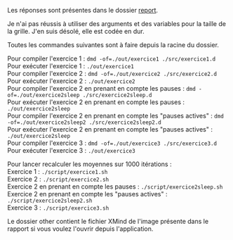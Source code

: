 <p>Les réponses sont présentes dans le dossier <a href=./report>report</a>.

<p>Je n'ai pas réussis à utiliser des arguments et des variables pour la taille de la grille. J'en suis désolé, elle est codée en dur.</p>

<p>Toutes les commandes suivantes sont à faire depuis la racine du dossier.</p>

<p>Pour compiler l'exercice 1 : <code>dmd -of=./out/exercice1 ./src/exercice1.d</code><br>
Pour exécuter l'exercice 1 : <code>./out/exercice1</code><br>
Pour compiler l'exercice 2 : <code>dmd -of=./out/exercice2 ./src/exercice2.d</code><br>
Pour exécuter l'exercice 2 : <code>./out/exercice2</code><br>
Pour compiler l'exercice 2 en prenant en compte les pauses : <code>dmd -of=./out/exercice2sleep ./src/exercice2sleep.d</code><br>
Pour exécuter l'exercice 2 en prenant en compte les pauses : <code>./out/exercice2sleep</code><br>
Pour compiler l'exercice 2 en prenant en compte les "pauses actives" : <code>dmd -of=./out/exercice2sleep2 ./src/exercice2sleep2.d</code><br>
Pour exécuter l'exercice 2 en prenant en compte les "pauses actives" : <code>./out/exercice2sleep</code><br>
Pour compiler l'exercice 3 : <code>dmd -of=./out/exercice3 ./src/exercice3.d</code><br>
Pour exécuter l'exercice 3 : <code>./out/exercice3</code><br></p>

</p>Pour lancer recalculer les moyennes sur 1000 itérations :<br>
Exercice 1 : <code>./script/exercice1.sh</code><br>
Exercice 2 : <code>./script/exercice2.sh</code><br>
Exercice 2 en prenant en compte les pauses : <code>./script/exercice2sleep.sh</code><br>
Exercice 2 en prenant en compte les "pauses actives" : <code>./script/exercice2sleep2.sh</code><br>
Exercice 3 : <code>./script/exercice3.sh</code><br></p>


<p>Le dossier other contient le fichier XMind de l'image présente dans le rapport si vous voulez l'ouvrir depuis l'application.</p>